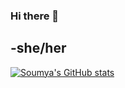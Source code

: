 ### Hi there 👋

-she/her
- 



[![Soumya's GitHub stats](https://github-readme-stats.vercel.app/api?username=soumyas567&show_icons=true&theme=gruvbox_light)](https://github.com/soumyas567)


